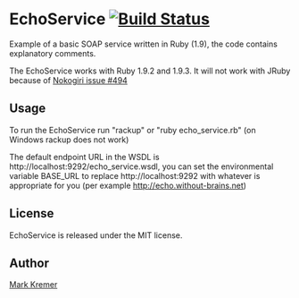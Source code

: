 EchoService [![Build Status](https://secure.travis-ci.org/mkremer/echo_service.png)](http://travis-ci.org/mkremer/echo_service)
==============
Example of a basic SOAP service written in Ruby (1.9), the code contains explanatory comments.

The EchoService works with Ruby 1.9.2 and 1.9.3. It will not work with JRuby because of [Nokogiri issue #494](https://github.com/tenderlove/nokogiri/issues/494)

Usage
-----
To run the EchoService run "rackup" or "ruby echo_service.rb" (on Windows rackup does not work)

The default endpoint URL in the WSDL is http://localhost:9292/echo_service.wsdl, you can set the environmental variable BASE_URL to replace http://localhost:9292 with whatever is appropriate for you (per example http://echo.without-brains.net)

License
-------
EchoService is released under the MIT license.

Author
------
[Mark Kremer](https://github.com/mkremer)

